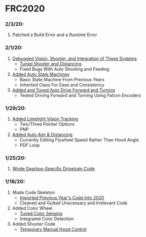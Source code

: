 # FRC2020
### 2/3/20:
  1. Patched a Build Error and a Runtime Error
### 2/1/20:
  1. [Debugged Vision, Shooter, and Integration of These Systems](src/main/cpp/Robot.cpp)
     - [Tuned Shooter and Distancing](https://drive.google.com/open?id=1-B2QTZ6yiJMroI5dedXIeb6OXCrGLCgO)
     - Fixed Bugs With Auto Shooting and Feeding
  2. [Added Auto State Machines](src/main/cpp/auto)
     - Basic State Machine From Previous Years
     - Inherited Class For Ease and Consistency
  3. [Added and Tuned Auto Drive Forward and Turning](src/main/cpp/subsystem/Drivebase.cpp)
     - Tested Driving Forward and Turning Using Falcon Encoders
  
### 1/29/20:
  1. [Added Limelight Vision Tracking](src/main/cpp/subsystem/RJVisionPipeline.cpp) 
     - Two/Three Pointer Options
     - PNP
  2. [Added Auto Aim & Distancing](src/main/cpp/subsystem/Shooter.cpp)
     - Currently Editing Flywheel Speed Rather Than Hood Angle
     - PDF Loop

### 1/25/20:
  1. [Wrote Gearbox-Specific Drivetrain Code](src/main/cpp/subsystem/Drivebase.cpp)

### 1/18/20:
  1. Made Code Skeleton
     - [Imported Previous Year's Code Into 2020](src/main)
     - Cleaned and Gutted Unecessary and Irrelevant Code
  2. Added Color Wheel
     - [Tuned Color Sensing](src/main/cpp/subsystem/ColorWheel.cpp)
     - Integrated Color Detection
  3. Added Shooter Code
     - [Temporary Manual Hood Control](src/main/cpp/subsystem/Shooter.cpp)
